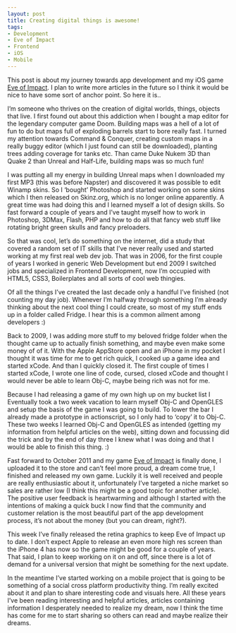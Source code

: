 ```yaml
---
layout: post
title: Creating digital things is awesome!
tags:
- Development
- Eve of Impact
- Frontend
- iOS
- Mobile
---
```

This post is about my journey towards app development and my iOS game [Eve of Impact](http://www.eveofimpact.com/). I plan to write more articles in the future so I think it would be nice to have some sort of anchor point. So here it is..

I’m someone who thrives on the creation of digital worlds, things, objects that live. I first found out about this addiction when I bought a map editor for the legendary computer game Doom. Building maps was a hell of a lot of fun to do but maps full of exploding barrels start to bore really fast. I turned my attention towards Command & Conquer, creating custom maps in a really buggy editor (which I just found can still be downloaded), planting trees adding coverage for tanks etc. Than came Duke Nukem 3D than Quake 2 than Unreal and Half-Life, building maps was so much fun!

I was putting all my energy in building Unreal maps when I downloaded my first MP3 (this was before Napster) and discovered it was possible to edit Winamp skins. So I ‘bought’ Photoshop and started working on some skins which I then released on Skinz.org, which is no longer online apparently. A great time was had doing this and I learned myself a lot of design skills. So fast forward a couple of years and I’ve taught myself how to work in Photoshop, 3DMax, Flash, PHP and how to do all that fancy web stuff like rotating bright green skulls and fancy preloaders.

So that was cool, let’s do something on the internet, did a study that covered a random set of IT skills that I’ve never really used and started working at my first real web dev job. That was in 2006, for the first couple of years I worked in generic Web Development but end 2009 I switched jobs and specialized in Frontend Development, now I’m occupied with HTML5, CSS3, Boilerplates and all sorts of cool web thingies.

Of all the things I’ve created the last decade only a handful I’ve finished (not counting my day job). Whenever I’m halfway through something I’m already thinking about the next cool thing I could create, so most of my stuff ends up in a folder called Fridge. I hear this is a common ailment among developers :)

Back to 2009, I was adding more stuff to my beloved fridge folder when the thought came up to actually finish something, and maybe even make some money of of it. With the Apple AppStore open and an iPhone in my pocket I thought it was time for me to get rich quick, I cooked up a game idea and started xCode. And than I quickly closed it. The first couple of times I started xCode, I wrote one line of code, cursed, closed xCode and thought I would never be able to learn Obj-C, maybe being rich was not for me.

Because I had releasing a game of my own high up on my bucket list I Eventually took a two week vacation to learn myself Obj-C and OpenGLES and setup the basis of the game I was going to build. To lower the bar I already made a prototype in actionscript, so I only had to ‘copy’ it to Obj-C. These two weeks I learned Obj-C and OpenGLES as intended (getting my information from helpful articles on the web), sitting down and focussing did the trick and by the end of day three I knew what I was doing and that I would be able to finish this thing. :)

Fast forward to October 2011 and my game [Eve of Impact](http://www.eveofimpact.com/) is finally done, I uploaded it to the store and can’t feel more proud, a dream come true, I finished and released my own game. Luckily it is well received and people are really enthusiastic about it, unfortunately I’ve targeted a niche market so sales are rather low (I think this might be a good topic for another article). The positive user feedback is heartwarming and although I started with the intentions of making a quick buck I now find that the community and customer relation is the most beautiful part of the app development process, it’s not about the money (but you can dream, right?).

This week I’ve finally released the retina graphics to keep Eve of Impact up to date. I don’t expect Apple to release an even more high res screen than the iPhone 4 has now so the game might be good for a couple of years. That said, I plan to keep working on it on and off, since there is a lot of demand for a universal version that might be something for the next update.

In the meantime I’ve started working on a mobile project that is going to be something of a social cross platform productivity thing. I’m really excited about it and plan to share interesting code and visuals here. All these years I’ve been reading interesting and helpful articles, articles containing information I desperately needed to realize my dream, now I think the time has come for me to start sharing so others can read and maybe realize their dreams.